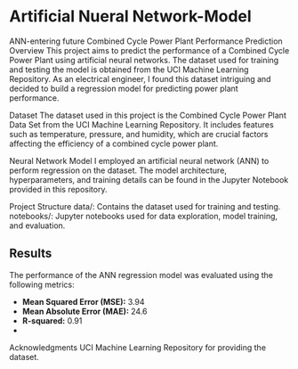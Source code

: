 # Artificial Nueral Network-Model
ANN-entering future
Combined Cycle Power Plant Performance Prediction
Overview
This project aims to predict the performance of a Combined Cycle Power Plant using artificial neural networks. The dataset used for training and testing the model is obtained from the UCI Machine Learning Repository. As an electrical engineer, I found this dataset intriguing and decided to build a regression model for predicting power plant performance.

Dataset
The dataset used in this project is the Combined Cycle Power Plant Data Set from the UCI Machine Learning Repository. It includes features such as temperature, pressure, and humidity, which are crucial factors affecting the efficiency of a combined cycle power plant.

Neural Network Model
I employed an artificial neural network (ANN) to perform regression on the dataset. The model architecture, hyperparameters, and training details can be found in the Jupyter Notebook provided in this repository.

Project Structure
data/: Contains the dataset used for training and testing.
notebooks/: Jupyter notebooks used for data exploration, model training, and evaluation.

## Results
The performance of the ANN regression model was evaluated using the following metrics:

- **Mean Squared Error (MSE):** 3.94 
- **Mean Absolute Error (MAE):** 24.6
- **R-squared:** 0.91
- 
Acknowledgments
UCI Machine Learning Repository for providing the dataset.
